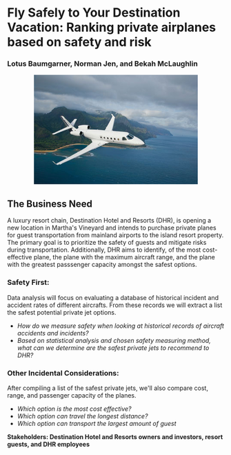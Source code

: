 # Fly Safely to Your Destination Vacation: Ranking private airplanes based on safety and risk
### Lotus Baumgarner, Norman Jen, and Bekah McLaughlin

<p align="center">
  <img src = "https://github.com/Bekahlmc/Ranking-Safest-Private-Planes/blob/Bekah/Images/island_hopping.jpg">
</p> 

## The Business Need

A luxury resort chain, Destination Hotel and Resorts (DHR), is opening a new location in Martha's Vineyard and intends to purchase private planes for guest transportation from mainland airports to the island resort property. The primary goal is to prioritize the safety of guests and mitigate risks during transportation. Additionally, DHR aims to identify, of the most cost-effective plane, the plane with the maximum aircraft range, and the plane with the greatest passsenger capacity amongst the safest options. 

### Safety First:
Data analysis will focus on evaluating a database of historical incident and accident rates of different aircrafts. From these records we will extract a list the safest potential private jet options.
  - *How do we measure safety when looking at historical records of aircraft accidents and incidents?*
  - *Based on statistical analysis and chosen safety measuring method, what can we determine are the safest private jets to recommend to DHR?*

### Other Incidental Considerations:
After compiling a list of the safest private jets, we'll also compare cost, range, and passenger capacity of the planes.
  - *Which option is the most cost effective?*
  - *Which option can travel the longest distance?*
  - *Which option can transport the largest amount of guest*

**Stakeholders: Destination Hotel and Resorts owners and investors, resort guests, and DHR employees**
